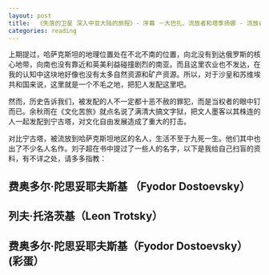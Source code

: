 ```yaml
---
layout: post
title:  《失落的卫星 深入中亚大陆的旅程》- 序幕 －大巴扎、流放者和塔季扬娜 - 流放者之地
categories: reading
---
```


上期提过，哈萨克斯坦的地理位置处在不北不南的位置，向北没有到达俄罗斯的核心地带，向南也没有靠近和英美利益碰撞剧烈的南亚。而且这里农业也不发达，在我的认知中这块地好像也没有太多自然资源和矿产资源。所以，对于沙皇和苏维埃共和国来说，这里就是一个不毛之地，把犯人发配这里吧。

然而，历史告诉我们，被发配的人不一定都十恶不赦的罪犯，而是当权者的眼中钉而已。余秋雨在《文化苦旅》就点名说了满清大搞文字狱，把文人墨客以其株连的人一起发配到宁古塔，对文化自由发展造成了重大的打击。

对比宁古塔，被流放到哈萨克斯坦地区的名人，生活不至于九死一生。他们其中也出了不少名人名作。刘子超在书中提过了一些人的名字，以下是我给自己扫盲的资料，有不详之处，请多多指教：

## 费奥多尔·陀思妥耶夫斯基 （Fyodor Dostoevsky）

## 列夫·托洛茨基（Leon Trotsky）

## 费奥多尔·陀思妥耶夫斯基（Fyodor Dostoevsky） (彩蛋）


<!--stackedit_data:
eyJoaXN0b3J5IjpbLTQ2NjgyMzQxNl19
-->